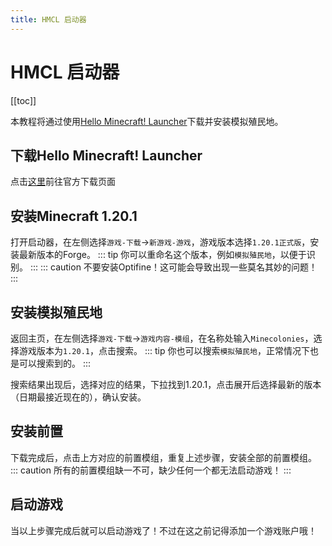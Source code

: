 ```yaml
---
title: HMCL 启动器
---
```

# HMCL 启动器

[[toc]]

本教程将通过使用[Hello Minecraft! Launcher](https://hmcl.huangyuhui.net/)下载并安装模拟殖民地。

## 下载Hello Minecraft! Launcher

点击[这里](https://hmcl.huangyuhui.net/download/)前往官方下载页面

## 安装Minecraft 1.20.1

打开启动器，在左侧选择`游戏-下载`->`新游戏-游戏`，游戏版本选择`1.20.1正式版`，安装最新版本的Forge。
::: tip
你可以重命名这个版本，例如`模拟殖民地`，以便于识别。
:::
::: caution
不要安装Optifine！这可能会导致出现一些莫名其妙的问题！
:::

## 安装模拟殖民地

返回主页，在左侧选择`游戏-下载`->`游戏内容-模组`，在名称处输入`Minecolonies`，选择游戏版本为`1.20.1`，点击搜索。
::: tip
你也可以搜索`模拟殖民地`，正常情况下也是可以搜索到的。
:::

搜索结果出现后，选择对应的结果，下拉找到1.20.1，点击展开后选择最新的版本（日期最接近现在的），确认安装。

## 安装前置

下载完成后，点击上方对应的前置模组，重复上述步骤，安装全部的前置模组。
::: caution
所有的前置模组缺一不可，缺少任何一个都无法启动游戏！
:::

## 启动游戏

当以上步骤完成后就可以启动游戏了！不过在这之前记得添加一个游戏账户哦！